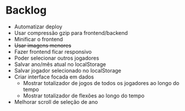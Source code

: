 # Backlog

- Automatizar deploy
- Usar compressão gzip para frontend/backend
- Minificar o frontend
- ~~Usar imagens menores~~
- Fazer frontend ficar responsivo
- Poder selecionar outros jogadores
- Salvar ano/mês atual no localStorage
- Salvar jogador selecionado no localStorage
- Criar interface focada em dados
  - Mostrar totalizador de jogos de todos os jogadores ao longo do tempo
  - Mostrar totalizador de flexões ao longo do tempo
- Melhorar scroll de seleção de ano

